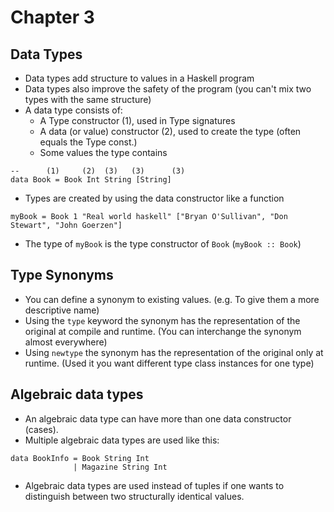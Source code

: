 # Chapter 3

## Data Types

* Data types add structure to values in a Haskell program
* Data types also improve the safety of the program (you can't mix two types with the same
  structure)
* A data type consists of:
  * A Type constructor (1), used in Type signatures
  * A data (or value) constructor (2), used to create the type (often equals the Type const.)
  * Some values the type contains
```
--      (1)     (2)  (3)   (3)      (3)
data Book = Book Int String [String]
```
* Types are created by using the data constructor like a function
```
myBook = Book 1 "Real world haskell" ["Bryan O'Sullivan", "Don Stewart", "John Goerzen"]
```
* The type of `myBook` is the type constructor of `Book` (`myBook :: Book`)

## Type Synonyms

* You can define a synonym to existing values. (e.g. To give them a more descriptive name)
* Using the `type` keyword the synonym has the representation of the original at compile and
  runtime. (You can interchange the synonym almost everywhere)
* Using `newtype` the synonym has the representation of the original only at runtime.
  (Used it you want different type class instances for one type)

## Algebraic data types

* An algebraic data type can have more than one data constructor (cases).
* Multiple algebraic data types are used like this:
```
data BookInfo = Book String Int
              | Magazine String Int
```
* Algebraic data types are used instead of tuples if one wants to distinguish between two
  structurally identical values.

